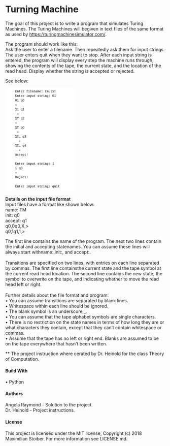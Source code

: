 # Turning Machine

The goal of this project is to write a program that simulates Turing Machines. The Turing Machines will begiven in text files of the same format as used by https://turingmachinesimulator.com/. </br>

The program should work like this: </br>
Ask the user to enter a filename. Then repeatedly ask them for input strings. The user enters quit when they want to stop. After each input string is entered, the program will display every step the machine runs through, showing the contents of the tape, the current state, and the location of the read head. Display whether the string is accepted or rejected. </br>

See below: </br>

![](img/image.png)


**Details on the input file format** </br>
Input files have a format like shown below: </br>
name: TM </br>
init: q0 </br>
accept: q1 </br>
q0,0q0,X,> </br>
q0,1q1,1,> </br>

The first line contains the name of the program. The next two lines contain the initial and accepting statenames. You can assume these lines will always start withname:,init:, and accept:.</br>
</br>
Transitions are specified on two lines, with entries on each line separated by commas. The first line containsthe current state and the tape symbol at the current read head location. The second line contains the new state, the symbol to overwrite on the tape, and <or> indicating whether to move the read head left or right. </br>
</br>
Further details about the file format and program:</br>
• You can assume transitions are separated by blank lines.</br>
• Whitespace within each line should be ignored.</br>
• The blank symbol is an underscore,_.</br>
• You can assume that the tape alphabet symbols are single characters.</br>
• There is no restriction on the state names in terms of how long they are or what characters they contain, except that they can’t contain whitespace or commas.</br>
• Assume that the tape has no left or right end. Blanks are assumed to be on the tape everywhere that hasn’t been written.

** The project instruction where cerated by Dr. Heinold for the class Theory of Computation.


#### Build With
• Python 

#### Authors
Angela Raymond - Solution to the project. </br>
Dr. Heinold - Project instructions.

#### License
This project is licensed under the MIT license, Copyright (c) 2018 Maximilian Stoiber. For more information see LICENSE.md.
